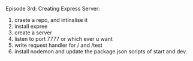 Episode 3rd: Creating Express Server:

1) craete a repo, and intinalise it
2) install expree
3) create a server
4) listen to port 7777 or which ever u want
5) write request handler for / and /test
6) install nodemon and update the package.json scripts of start and dev.
